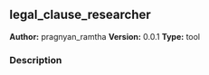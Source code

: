 ## legal_clause_researcher

**Author:** pragnyan_ramtha
**Version:** 0.0.1
**Type:** tool

### Description



